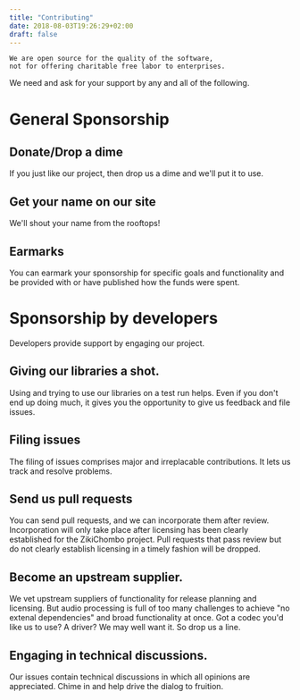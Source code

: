 ```yaml
---
title: "Contributing"
date: 2018-08-03T19:26:29+02:00
draft: false
---
```


```
We are open source for the quality of the software, 
not for offering charitable free labor to enterprises.
```

We need and ask for your support by any and all of the following.

# General Sponsorship

## Donate/Drop a dime
If you just like our project, then drop us a dime and we'll put it 
to use.

## Get your name on our site
We'll shout your name from the rooftops!

## Earmarks
You can earmark your sponsorship for specific goals and functionality
and be provided with or have published how the funds were spent.

# Sponsorship by developers
Developers provide support by engaging our project.

## Giving our libraries a shot.
Using and trying to use our libraries on a test run helps.  Even if you
don't end up doing much, it gives you the opportunity to give us feedback
and file issues.

## Filing issues
The filing of issues comprises major and irreplacable contributions.
It lets us track and resolve problems.

## Send us pull requests
You can send pull requests, and we can incorporate them after review.
Incorporation will only take place after licensing has been clearly
established for the ZikiChombo project.  Pull requests that pass review
but do not clearly establish licensing in a timely fashion will be dropped.

## Become an upstream supplier.
We vet upstream suppliers of functionality for release planning and
licensing.  But audio processing is full of too many challenges to 
achieve "no extenal dependencies" and broad functionality at once.
Got a codec you'd like us to use?  A driver?  We may well want it.
So drop us a line.

## Engaging in technical discussions.
Our issues contain technical discussions in which all opinions are 
appreciated.  Chime in and help drive the dialog to fruition.


